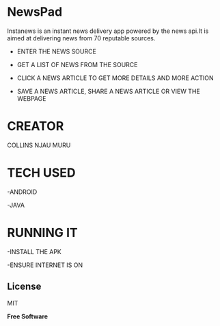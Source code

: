 # NewsPad
Instanews is an instant news delivery app powered by the news api.It is aimed at delivering news from 70 reputable sources.

  - ENTER THE NEWS SOURCE

  - GET A LIST OF NEWS FROM THE SOURCE

  - CLICK A NEWS ARTICLE TO GET MORE DETAILS AND MORE ACTION

  - SAVE A NEWS ARTICLE, SHARE A NEWS ARTICLE OR VIEW THE WEBPAGE


# CREATOR
COLLINS NJAU MURU


# TECH USED
  -ANDROID

  -JAVA

# RUNNING IT
-INSTALL THE APK

-ENSURE INTERNET IS ON

License
----

MIT


**Free Software**